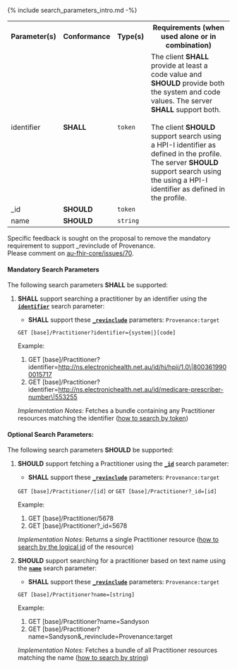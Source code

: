 {% include search_parameters_intro.md -%}
<table class="list">
<tbody>
  <tr>
    <th>Parameter(s)</th>
    <th>Conformance</th>
    <th>Type(s)</th>
    <th>Requirements (when used alone or in combination)</th>
  </tr>
   <tr>
        <td>identifier</td>
        <td><b>SHALL</b></td>
        <td><code>token</code></td>
        <td>The client <b>SHALL</b> provide at least a code value and <b>SHOULD</b> provide both the system and code values. The server <b>SHALL</b> support both. <br/><br/> The client <b>SHOULD</b> support search using a HPI-I identifier as defined in the profile. The server <b>SHOULD</b> support search using the using a HPI-I identifier as defined in the profile.</td>
  </tr>
  <tr>
        <td>_id</td>
        <td><b>SHOULD</b></td>
        <td><code>token</code></td>
  </tr>
  <tr>
        <td>name</td>
        <td><b>SHOULD</b></td>
        <td><code>string</code></td>
  </tr>
 </tbody>
</table>

<p class="request-for-feedback">Specific feedback is sought on the proposal to remove the mandatory requirement to support _revinclude of Provenance.<br/>Please comment on <a href="https://github.com/hl7au/au-fhir-core/issues/70">au-fhir-core/issues/70</a>.</p>

#### Mandatory Search Parameters

The following search parameters **SHALL** be supported:

1. **SHALL** support searching a practitioner by an identifier using the **[`identifier`](https://hl7.org/fhir/R4/practitioner.html#search)** search parameter:
    - **SHALL** support these **[`_revinclude`](http://hl7.org/fhir/R4/search.html#revinclude)** parameters: `Provenance:target`

    `GET [base]/Practitioner?identifier={system|}[code]`

    Example:
    
      1. GET [base]/Practitioner?identifier=http://ns.electronichealth.net.au/id/hi/hpii/1.0\|8003619900015717
      1. GET [base]/Practitioner?identifier=http://ns.electronichealth.net.au/id/medicare-prescriber-number\|553255

    *Implementation Notes:* Fetches a bundle containing any Practitioner resources matching the identifier ([how to search by token](http://hl7.org/fhir/R4/search.html#token))

#### Optional Search Parameters:

The following search parameters **SHOULD** be supported:

1. **SHOULD** support fetching a Practitioner using the **[`_id`](https://hl7.org/fhir/R4/practitioner.html#search)** search parameter:
    - **SHALL** support these **[`_revinclude`](http://hl7.org/fhir/R4/search.html#revinclude)** parameters: `Provenance:target`

    `GET [base]/Practitioner/[id]` or `GET [base]/Practitioner?_id=[id]`

    Example:
    
      1. GET [base]/Practitioner/5678
      1. GET [base]/Practitioner?_id=5678

    *Implementation Notes:* Returns a single Practitioner resource ([how to search by the logical id](http://hl7.org/fhir/R4/references.html#logical) of the resource)

1. **SHOULD** support searching for a practitioner based on text name using the **[`name`](https://hl7.org/fhir/R4/practitioner.html#search)** search parameter:
    - **SHALL** support these **[`_revinclude`](http://hl7.org/fhir/R4/search.html#revinclude)** parameters: `Provenance:target`

    `GET [base]/Practitioner?name=[string]`

    Example:
    
      1. GET [base]/Practitioner?name=Sandyson
      1. GET [base]/Practitioner?name=Sandyson&amp;_revinclude=Provenance:target

    *Implementation Notes:* Fetches a bundle of all Practitioner resources matching the name ([how to search by string](http://hl7.org/fhir/R4/search.html#string))